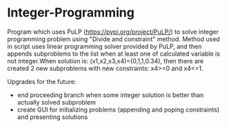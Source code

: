 # Integer-Programming

Program which uses PuLP (https://pypi.org/project/PuLP/) to solve integer programming problem using "Divide and constraint" method.
Method used in script uses linear programming solver provided by PuLP, and then appends subproblems to the list when at least one of
calculated variable is not integer.When solution is: (x1,x2,x3,x4)=(0,1,1,0.34), then there are created 2 new subproblems 
with new constraints: x4>=0 and x4<=1.

Upgrades for the future:
- end proceeding branch when some integer solution is better than actually solved subproblem
- create GUI for initializing problems (appending and poping constraints) and presenting solutions
